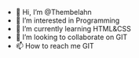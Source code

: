 - 👋 Hi, I’m @Thembelahn
- 👀 I’m interested in Programming
- 🌱 I’m currently learning HTML&CSS
- 💞️ I’m looking to collaborate on GIT
- 📫 How to reach me GIT

<!---
Thembelahn/Thembelahn is a ✨ special ✨ repository because its `README.md` (this file) appears on your GitHub profile.
You can click the Preview link to take a look at your changes.
--->
